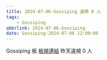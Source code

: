 ```yaml
---
title: 2024-07-06-Gossiping 違規 0 人
tags:
    - Gossiping
abbrlink: 2024-07-06-Gossiping
date: Gossiping-2024-07-06 12:00:00
---
```

Gossiping 板 [板規連結](https://www.ptt.cc/bbs/Gossiping/M.1637425085.A.07D.html)
昨天違規 0 人
